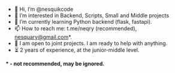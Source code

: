 - 👋 Hi, I’m @nesquikcode
- 👀 I’m interested in Backend, Scripts, Small and Middle projects
- 🌱 I’m currently learning Python backend (flask, fastapi).
- 📫 How to reach me: t.me/neqry (recommended), nesquary@gmail.com*.
- 🎨 I am open to joint projects. I am ready to help with anything.
- ⏳ 2 years of experience, at the junior-middle level.

__* - not recommended, may be ignored.__
